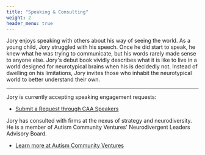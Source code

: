 ```yaml
---
title: "Speaking & Consulting"
weight: 2
header_menu: true
---
```


Jory enjoys speaking with others about his way of seeing the world. As a young child, Jory struggled with his speech. Once he did start to speak, he knew what he was trying to communicate, but his words rarely made sense to anyone else. Jory's debut book vividly describes what it is like to live in a world designed for neurotypical brains when his is decidedly not. Instead of dwelling on his limitations, Jory invites those who inhabit the neurotypical world to better understand their own. 

---

Jory is currently accepting speaking engagement requests:
- [Submit a Request through CAA Speakers](https://www.caa.com/caaspeakers/jory-m-fleming)


Jory has consulted with firms at the nexus of strategy and neurodiversity. He is a member of Autism Community Ventures' Neurodivergent Leaders Advisory Board.
- [Learn more at Autism Community Ventures](https://www.autismcommunityventures.org/)